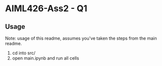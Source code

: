 # AIML426-Ass2 - Q1


## Usage

Note: usage of this readme, assumes you've taken the steps from the main readme.

1. cd into src/
2. open main.ipynb and run all cells

